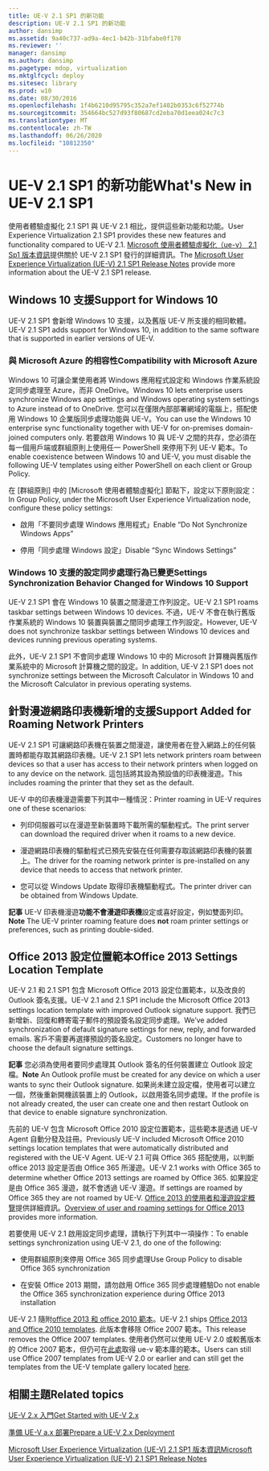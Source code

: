 ```yaml
---
title: UE-V 2.1 SP1 的新功能
description: UE-V 2.1 SP1 的新功能
author: dansimp
ms.assetid: 9a40c737-ad9a-4ec1-b42b-31bfabe0f170
ms.reviewer: ''
manager: dansimp
ms.author: dansimp
ms.pagetype: mdop, virtualization
ms.mktglfcycl: deploy
ms.sitesec: library
ms.prod: w10
ms.date: 08/30/2016
ms.openlocfilehash: 1f4b6210d95795c352a7ef1402b0353c6f52774b
ms.sourcegitcommit: 354664bc527d93f80687cd2eba70d1eea024c7c3
ms.translationtype: MT
ms.contentlocale: zh-TW
ms.lasthandoff: 06/26/2020
ms.locfileid: "10812350"
---
```

# <span data-ttu-id="2aa6c-103">UE-V 2.1 SP1 的新功能</span><span class="sxs-lookup"><span data-stu-id="2aa6c-103">What's New in UE-V 2.1 SP1</span></span>


<span data-ttu-id="2aa6c-104">使用者體驗虛擬化 2.1 SP1 與 UE-V 2.1 相比，提供這些新功能和功能。</span><span class="sxs-lookup"><span data-stu-id="2aa6c-104">User Experience Virtualization 2.1 SP1 provides these new features and functionality compared to UE-V 2.1.</span></span> <span data-ttu-id="2aa6c-105">[Microsoft 使用者體驗虛擬化（ue-v） 2.1 Sp1 版本資訊](microsoft-user-experience-virtualization--ue-v--21-sp1-release-notes.md)提供關於 UE-V 2.1 SP1 發行的詳細資訊。</span><span class="sxs-lookup"><span data-stu-id="2aa6c-105">The [Microsoft User Experience Virtualization (UE-V) 2.1 SP1 Release Notes](microsoft-user-experience-virtualization--ue-v--21-sp1-release-notes.md) provide more information about the UE-V 2.1 SP1 release.</span></span>

## <span data-ttu-id="2aa6c-106">Windows 10 支援</span><span class="sxs-lookup"><span data-stu-id="2aa6c-106">Support for Windows 10</span></span>


<span data-ttu-id="2aa6c-107">UE-V 2.1 SP1 會新增 Windows 10 支援，以及舊版 UE-V 所支援的相同軟體。</span><span class="sxs-lookup"><span data-stu-id="2aa6c-107">UE-V 2.1 SP1 adds support for Windows 10, in addition to the same software that is supported in earlier versions of UE-V.</span></span>

### <span data-ttu-id="2aa6c-108">與 Microsoft Azure 的相容性</span><span class="sxs-lookup"><span data-stu-id="2aa6c-108">Compatibility with Microsoft Azure</span></span>

<span data-ttu-id="2aa6c-109">Windows 10 可讓企業使用者將 Windows 應用程式設定和 Windows 作業系統設定同步處理至 Azure，而非 OneDrive。</span><span class="sxs-lookup"><span data-stu-id="2aa6c-109">Windows 10 lets enterprise users synchronize Windows app settings and Windows operating system settings to Azure instead of to OneDrive.</span></span> <span data-ttu-id="2aa6c-110">您可以在僅限內部部署網域的電腦上，搭配使用 Windows 10 企業版同步處理功能與 UE-V。</span><span class="sxs-lookup"><span data-stu-id="2aa6c-110">You can use the Windows 10 enterprise sync functionality together with UE-V for on-premises domain-joined computers only.</span></span> <span data-ttu-id="2aa6c-111">若要啟用 Windows 10 與 UE-V 之間的共存，您必須在每一個用戶端或群組原則上使用任一 PowerShell 來停用下列 UE-V 範本。</span><span class="sxs-lookup"><span data-stu-id="2aa6c-111">To enable coexistence between Windows 10 and UE-V, you must disable the following UE-V templates using either PowerShell on each client or Group Policy.</span></span>

<span data-ttu-id="2aa6c-112">在 [群組原則] 中的 [Microsoft 使用者體驗虛擬化] 節點下，設定以下原則設定：</span><span class="sxs-lookup"><span data-stu-id="2aa6c-112">In Group Policy, under the Microsoft User Experience Virtualization node, configure these policy settings:</span></span>

-   <span data-ttu-id="2aa6c-113">啟用「不要同步處理 Windows 應用程式」</span><span class="sxs-lookup"><span data-stu-id="2aa6c-113">Enable “Do Not Synchronize Windows Apps”</span></span>

-   <span data-ttu-id="2aa6c-114">停用「同步處理 Windows 設定」</span><span class="sxs-lookup"><span data-stu-id="2aa6c-114">Disable “Sync Windows Settings”</span></span>

### <span data-ttu-id="2aa6c-115">Windows 10 支援的設定同步處理行為已變更</span><span class="sxs-lookup"><span data-stu-id="2aa6c-115">Settings Synchronization Behavior Changed for Windows 10 Support</span></span>

<span data-ttu-id="2aa6c-116">UE-V 2.1 SP1 會在 Windows 10 裝置之間漫遊工作列設定。</span><span class="sxs-lookup"><span data-stu-id="2aa6c-116">UE-V 2.1 SP1 roams taskbar settings between Windows 10 devices.</span></span> <span data-ttu-id="2aa6c-117">不過，UE-V 不會在執行舊版作業系統的 Windows 10 裝置與裝置之間同步處理工作列設定。</span><span class="sxs-lookup"><span data-stu-id="2aa6c-117">However, UE-V does not synchronize taskbar settings between Windows 10 devices and devices running previous operating systems.</span></span>

<span data-ttu-id="2aa6c-118">此外，UE-V 2.1 SP1 不會同步處理 Windows 10 中的 Microsoft 計算機與舊版作業系統中的 Microsoft 計算機之間的設定。</span><span class="sxs-lookup"><span data-stu-id="2aa6c-118">In addition, UE-V 2.1 SP1 does not synchronize settings between the Microsoft Calculator in Windows 10 and the Microsoft Calculator in previous operating systems.</span></span>

## <span data-ttu-id="2aa6c-119">針對漫遊網路印表機新增的支援</span><span class="sxs-lookup"><span data-stu-id="2aa6c-119">Support Added for Roaming Network Printers</span></span>


<span data-ttu-id="2aa6c-120">UE-V 2.1 SP1 可讓網路印表機在裝置之間漫遊，讓使用者在登入網路上的任何裝置時都能存取其網路印表機。</span><span class="sxs-lookup"><span data-stu-id="2aa6c-120">UE-V 2.1 SP1 lets network printers roam between devices so that a user has access to their network printers when logged on to any device on the network.</span></span> <span data-ttu-id="2aa6c-121">這包括將其設為預設值的印表機漫遊。</span><span class="sxs-lookup"><span data-stu-id="2aa6c-121">This includes roaming the printer that they set as the default.</span></span>

<span data-ttu-id="2aa6c-122">UE-V 中的印表機漫遊需要下列其中一種情況：</span><span class="sxs-lookup"><span data-stu-id="2aa6c-122">Printer roaming in UE-V requires one of these scenarios:</span></span>

-   <span data-ttu-id="2aa6c-123">列印伺服器可以在漫遊至新裝置時下載所需的驅動程式。</span><span class="sxs-lookup"><span data-stu-id="2aa6c-123">The print server can download the required driver when it roams to a new device.</span></span>

-   <span data-ttu-id="2aa6c-124">漫遊網路印表機的驅動程式已預先安裝在任何需要存取該網路印表機的裝置上。</span><span class="sxs-lookup"><span data-stu-id="2aa6c-124">The driver for the roaming network printer is pre-installed on any device that needs to access that network printer.</span></span>

-   <span data-ttu-id="2aa6c-125">您可以從 Windows Update 取得印表機驅動程式。</span><span class="sxs-lookup"><span data-stu-id="2aa6c-125">The printer driver can be obtained from Windows Update.</span></span>

<span data-ttu-id="2aa6c-126">**記事** UE-V 印表機漫遊**功能不會漫遊印表機**設定或喜好設定，例如雙面列印。</span><span class="sxs-lookup"><span data-stu-id="2aa6c-126">**Note** The UE-V printer roaming feature does **not** roam printer settings or preferences, such as printing double-sided.</span></span>

 

## <span data-ttu-id="2aa6c-127">Office 2013 設定位置範本</span><span class="sxs-lookup"><span data-stu-id="2aa6c-127">Office 2013 Settings Location Template</span></span>


<span data-ttu-id="2aa6c-128">UE-V 2.1 和 2.1 SP1 包含 Microsoft Office 2013 設定位置範本，以及改良的 Outlook 簽名支援。</span><span class="sxs-lookup"><span data-stu-id="2aa6c-128">UE-V 2.1 and 2.1 SP1 include the Microsoft Office 2013 settings location template with improved Outlook signature support.</span></span> <span data-ttu-id="2aa6c-129">我們已新增新、回復和轉寄電子郵件的預設簽名設定同步處理。</span><span class="sxs-lookup"><span data-stu-id="2aa6c-129">We’ve added synchronization of default signature settings for new, reply, and forwarded emails.</span></span> <span data-ttu-id="2aa6c-130">客戶不需要再選擇預設的簽名設定。</span><span class="sxs-lookup"><span data-stu-id="2aa6c-130">Customers no longer have to choose the default signature settings.</span></span>

<span data-ttu-id="2aa6c-131">**記事** 您必須為使用者要同步處理其 Outlook 簽名的任何裝置建立 Outlook 設定檔。</span><span class="sxs-lookup"><span data-stu-id="2aa6c-131">**Note** An Outlook profile must be created for any device on which a user wants to sync their Outlook signature.</span></span> <span data-ttu-id="2aa6c-132">如果尚未建立設定檔，使用者可以建立一個，然後重新開機該裝置上的 Outlook，以啟用簽名同步處理。</span><span class="sxs-lookup"><span data-stu-id="2aa6c-132">If the profile is not already created, the user can create one and then restart Outlook on that device to enable signature synchronization.</span></span>

 

<span data-ttu-id="2aa6c-133">先前的 UE-V 包含 Microsoft Office 2010 設定位置範本，這些範本是透過 UE-V Agent 自動分發及註冊。</span><span class="sxs-lookup"><span data-stu-id="2aa6c-133">Previously UE-V included Microsoft Office 2010 settings location templates that were automatically distributed and registered with the UE-V Agent.</span></span> <span data-ttu-id="2aa6c-134">UE-V 2.1 可與 Office 365 搭配使用，以判斷 office 2013 設定是否由 Office 365 所漫遊。</span><span class="sxs-lookup"><span data-stu-id="2aa6c-134">UE-V 2.1 works with Office 365 to determine whether Office 2013 settings are roamed by Office 365.</span></span> <span data-ttu-id="2aa6c-135">如果設定是由 Office 365 漫遊，就不會透過 UE-V 漫遊。</span><span class="sxs-lookup"><span data-stu-id="2aa6c-135">If settings are roamed by Office 365 they are not roamed by UE-V.</span></span> <span data-ttu-id="2aa6c-136">[Office 2013 的使用者和漫遊設定概覽](https://go.microsoft.com/fwlink/p/?LinkID=391220)提供詳細資訊。</span><span class="sxs-lookup"><span data-stu-id="2aa6c-136">[Overview of user and roaming settings for Office 2013](https://go.microsoft.com/fwlink/p/?LinkID=391220) provides more information.</span></span>

<span data-ttu-id="2aa6c-137">若要使用 UE-V 2.1 啟用設定同步處理，請執行下列其中一項操作：</span><span class="sxs-lookup"><span data-stu-id="2aa6c-137">To enable settings synchronization using UE-V 2.1, do one of the following:</span></span>

-   <span data-ttu-id="2aa6c-138">使用群組原則來停用 Office 365 同步處理</span><span class="sxs-lookup"><span data-stu-id="2aa6c-138">Use Group Policy to disable Office 365 synchronization</span></span>

-   <span data-ttu-id="2aa6c-139">在安裝 Office 2013 期間，請勿啟用 Office 365 同步處理體驗</span><span class="sxs-lookup"><span data-stu-id="2aa6c-139">Do not enable the Office 365 synchronization experience during Office 2013 installation</span></span>

<span data-ttu-id="2aa6c-140">UE-V 2.1 隨附[office 2013 和 office 2010 範本](https://technet.microsoft.com/library/dn458932.aspx#autosyncsettings)。</span><span class="sxs-lookup"><span data-stu-id="2aa6c-140">UE-V 2.1 ships [Office 2013 and Office 2010 templates](https://technet.microsoft.com/library/dn458932.aspx#autosyncsettings).</span></span> <span data-ttu-id="2aa6c-141">此版本會移除 Office 2007 範本。</span><span class="sxs-lookup"><span data-stu-id="2aa6c-141">This release removes the Office 2007 templates.</span></span> <span data-ttu-id="2aa6c-142">使用者仍然可以使用 UE-V 2.0 或較舊版本的 Office 2007 範本，但仍可在[此處](https://go.microsoft.com/fwlink/p/?LinkID=246589)取得 ue-v 範本庫的範本。</span><span class="sxs-lookup"><span data-stu-id="2aa6c-142">Users can still use Office 2007 templates from UE-V 2.0 or earlier and can still get the templates from the UE-V template gallery located [here](https://go.microsoft.com/fwlink/p/?LinkID=246589).</span></span>






## <span data-ttu-id="2aa6c-143">相關主題</span><span class="sxs-lookup"><span data-stu-id="2aa6c-143">Related topics</span></span>


[<span data-ttu-id="2aa6c-144">UE-V 2.x 入門</span><span class="sxs-lookup"><span data-stu-id="2aa6c-144">Get Started with UE-V 2.x</span></span>](get-started-with-ue-v-2x-new-uevv2.md)

[<span data-ttu-id="2aa6c-145">準備 UE-V a.x 部署</span><span class="sxs-lookup"><span data-stu-id="2aa6c-145">Prepare a UE-V 2.x Deployment</span></span>](prepare-a-ue-v-2x-deployment-new-uevv2.md)

[<span data-ttu-id="2aa6c-146">Microsoft User Experience Virtualization (UE-V) 2.1 SP1 版本資訊</span><span class="sxs-lookup"><span data-stu-id="2aa6c-146">Microsoft User Experience Virtualization (UE-V) 2.1 SP1 Release Notes</span></span>](microsoft-user-experience-virtualization--ue-v--21-sp1-release-notes.md)

 

 





